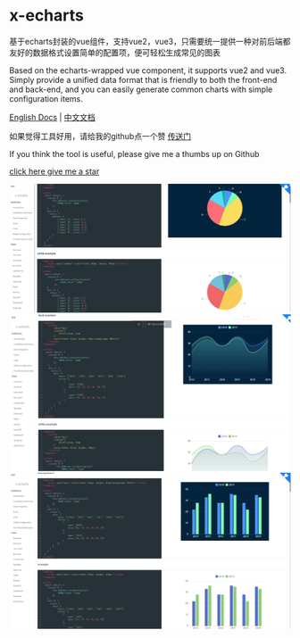 # x-echarts
基于echarts封装的vue组件，支持vue2，vue3，只需要统一提供一种对前后端都友好的数据格式设置简单的配置项，便可轻松生成常见的图表

Based on the echarts-wrapped vue component, it supports vue2 and vue3. Simply provide a unified data format that is friendly to both the front-end and back-end, and you can easily generate common charts with simple configuration items.

[English Docs](http://121.43.33.102/docsEn/#/) | [中文文档](http://121.43.33.102/docs/#/) 

如果觉得工具好用，请给我的github点一个赞  [传送门](https://github.com/eagle1949/x-echarts)

If you think the tool is useful, please give me a thumbs up on Github

[click here give me a star](https://github.com/eagle1949/x-echarts)




<img src="https://github.com/eagle1949/x-echarts/blob/main/src/x-echarts/images/pie.png?raw=true" />

<img src="https://github.com/eagle1949/x-echarts/blob/main/src/x-echarts/images/line.png?raw=true" />


<img src="https://github.com/eagle1949/x-echarts/blob/main/src/x-echarts/images/bar.png?raw=true" />